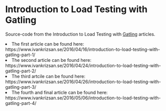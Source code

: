 # Introduction to Load Testing with Gatling

Source-code from the Introduction to Load Testing with [Gatling](http://gatling.io) articles.

<li>The first article can be found here: https://www.ivankrizsan.se/2016/04/16/introduction-to-load-testing-with-gatling-part-1/</li>
<li>The second article can be found here: https://www.ivankrizsan.se/2016/04/24/introduction-to-load-testing-with-gatling-part-2/</li>
<li>The third artcile can be found here: https://www.ivankrizsan.se/2016/04/26/introduction-to-load-testing-with-gatling-part-3/</li>
<li>The fourth and final article can be found here: https://www.ivankrizsan.se/2016/05/06/introduction-to-load-testing-with-gatling-part-4/</li>
